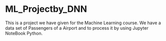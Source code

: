 # ML_Projectby_DNN
This is a project we have given for the Machine Learning course. We have a data set of Passengers of a Airport and to process it by using Jupyter NoteBook Python. 
